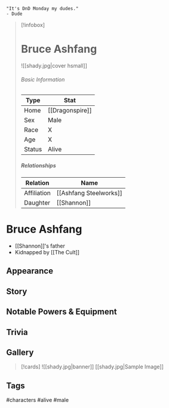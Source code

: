 	"It's DnD Monday my dudes." 
	- Dude

> [!infobox]
> # Bruce Ashfang
> ![[shady.jpg|cover hsmall]]
> ###### Basic Information
> | Type | Stat |
> | ---- | ---- |
> | Home | [[Dragonspire]] |
> | Sex | Male |
> | Race | X |
> | Age | X |
> | Status | Alive |
> ##### Relationships
> | Relation | Name |
> | ---- | ---- |
> | Affiliation | [[Ashfang Steelworks]] |
> | Daughter | [[Shannon]] |

# Bruce Ashfang
- [[Shannon]]'s father
- Kidnapped by [[The Cult]]
## Appearance
## Story
## Notable Powers & Equipment
## Trivia

## Gallery
>[!cards]
>![[shady.jpg|banner]]
>[[shady.jpg|Sample Image]]
>

## Tags
#characters #alive #male